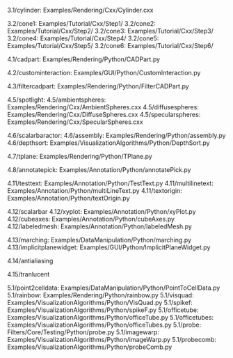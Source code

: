 3.1/cylinder: Examples/Rendering/Cxx/Cylinder.cxx

3.2/cone1: Examples/Tutorial/Cxx/Step1/
3.2/cone2: Examples/Tutorial/Cxx/Step2/
3.2/cone3: Examples/Tutorial/Cxx/Step3/
3.2/cone4: Examples/Tutorial/Cxx/Step4/
3.2/cone5: Examples/Tutorial/Cxx/Step5/
3.2/cone6: Examples/Tutorial/Cxx/Step6/

4.1/cadpart: Examples/Rendering/Python/CADPart.py

4.2/custominteraction: Examples/GUI/Python/CustomInteraction.py

4.3/filtercadpart: Examples/Rendering/Python/FilterCADPart.py

4.5/spotlight: 
4.5/ambientspheres: Examples/Rendering/Cxx/AmbientSpheres.cxx
4.5/diffusespheres: Examples/Rendering/Cxx/DiffuseSpheres.cxx
4.5/specularspheres: Examples/Rendering/Cxx/SpecularSpheres.cxx

4.6/scalarbaractor:
4.6/assembly: Examples/Rendering/Python/assembly.py
4.6/depthsort: Examples/VisualizationAlgorithms/Python/DepthSort.py

4.7/tplane: Examples/Rendering/Python/TPlane.py

4.8/annotatepick: Examples/Annotation/Python/annotatePick.py

4.11/testtext: Examples/Annotation/Python/TestText.py
4.11/multilinetext: Examples/Annotation/Python/multiLineText.py
4.11/textorigin: Examples/Annotation/Python/textOrigin.py

4.12/scalarbar
4.12/xyplot: Examples/Annotation/Python/xyPlot.py
4.12/cubeaxes: Examples/Annotation/Python/cubeAxes.py
4.12/labeledmesh: Examples/Annotation/Python/labeledMesh.py

4.13/marching: Examples/DataManipulation/Python/marching.py
4.13/implicitplanewidget: Examples/GUI/Python/ImplicitPlaneWidget.py

4.14/antialiasing

4.15/tranlucent

5.1/point2celldata: Examples/DataManipulation/Python/PointToCellData.py
5.1/rainbow: Examples/Rendering/Python/rainbow.py
5.1/visquad: Examples/VisualizationAlgorithms/Python/VisQuad.py
5.1/spikef: Examples/VisualizationAlgorithms/Python/spikeF.py
5.1/officetube: Examples/VisualizationAlgorithms/Python/officeTube.py
5.1/officetubes: Examples/VisualizationAlgorithms/Python/officeTubes.py
5.1/probe: Filters/Core/Testing/Python/probe.py
5.1/imagewarp: Examples/VisualizationAlgorithms/Python/imageWarp.py
5.1/probecomb: Examples/VisualizationAlgorithms/Python/probeComb.py

